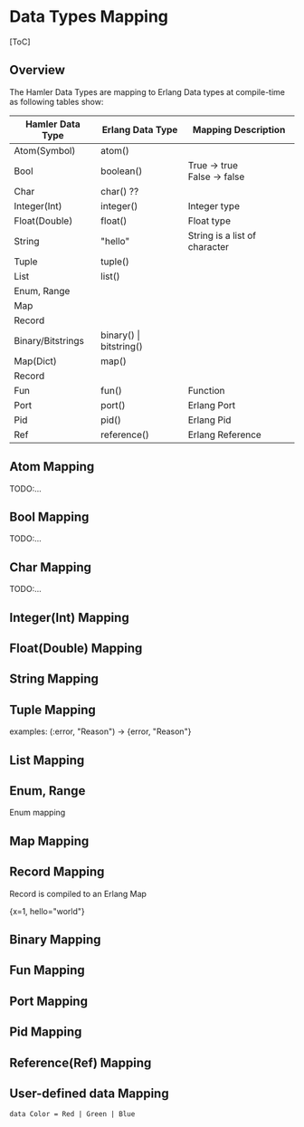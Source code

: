 # Data Types Mapping

[ToC]

## Overview

The Hamler Data Types are mapping to Erlang Data types at compile-time as following tables show:

| Hamler Data Type  | Erlang Data Type               | Mapping Description               |
| ----------------- | ------------------------------ | --------------------------------- |
| Atom(Symbol)      | atom()                         |                                   |
| Bool              | boolean()                      | True -> true <br />False -> false |
| Char              | char() ??                      |                                   |
| Integer(Int)      | integer()                      | Integer type                      |
| Float(Double)     | float()                        | Float type                        |
| String            | "hello"                        | String is a list of character     |
| Tuple             | tuple()                        |                                   |
| List              | list()                         |                                   |
| Enum, Range       |                                |                                   |
| Map               |                                |                                   |
| Record            |                                |                                   |
| Binary/Bitstrings | binary() \| bitstring()        |                                   |
| Map(Dict)         | map()                          |                                   |
| Record            |                                |                                   |
| Fun               | fun()                          | Function                          |
| Port              | port()                         | Erlang Port                       |
| Pid               | pid()                          | Erlang Pid                        |
| Ref               | reference()                    | Erlang Reference                  |

## Atom Mapping

TODO:...

## Bool Mapping

TODO:...

## Char Mapping

TODO:...

## Integer(Int) Mapping

## Float(Double) Mapping

## String Mapping

## Tuple Mapping

examples: (:error, "Reason") -> {error, "Reason"}

## List Mapping

## Enum, Range

Enum mapping

## Map Mapping

## Record Mapping

Record is compiled to an Erlang Map

{x=1, hello="world"}

## Binary Mapping

## Fun Mapping

## Port Mapping

## Pid Mapping

## Reference(Ref) Mapping

## User-defined data Mapping

```
data Color = Red | Green | Blue
```
